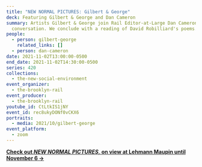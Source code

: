 ```yaml
---
title: "NEW NORMAL PICTURES: Gilbert & George"
deck: Featuring Gilbert & George and Dan Cameron
summary: Artists Gilbert & George join Rail Editor-at-Large Dan Cameron for a
  conversation. We conclude with a reading of David Robilliard's poems.
people:
  - person: gilbert-george
    related_links: []
  - person: dan-cameron
date: 2021-11-02T13:00:00-0500
end_date: 2021-11-02T14:30:00-0500
series: 420
collections:
  - the-new-social-environment
event_organizer:
  - the-brooklyn-rail
event_producer:
  - the-brooklyn-rail
youtube_id: CtLtkIS1jNY
event_id: rec8ukyDONf0vCKX6
portraits:
  - media: 2021/10/gilbert-george
event_platform:
  - zoom
---
```

**[Check out *NEW NORMAL PICTURES,* on view at Lehmann Maupin until November 6 →](https://www.lehmannmaupin.com/exhibitions/gilbert-george9/selected-works)**